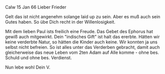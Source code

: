  Calw 15 Jan 66
Lieber Frieder

Gelt das ist nicht angenehm solange laid up zu sein. Aber es muß auch sein Gutes haben. So übe Dich recht in der Willenlosigkeit.

Mit dem lieben Paul ists freilich eine Freude. Das Gebet des Ephorus hat gewiß auch mitgewirkt. Dein "indisches Gift" ist halt das ererbte. Hätten wir keine verderbte Natur, so hätten die Kinder auch keine. Wir konnten ja uns selbst nicht befreien. So ist alles unter das Verderben gebracht, damit auch gleicherweise das neue Leben vom 2ten Adam auf Alle komme - ohne bes. Schuld und ohne bes. Verdienst.

Nun lebe wohl
 Dein V.

